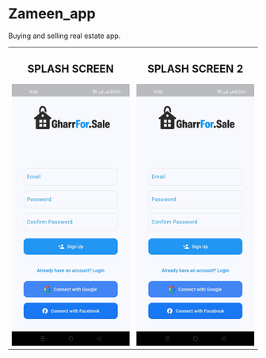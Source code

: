 # Zameen_app
Buying and selling real estate app.


<table>
  <tr>
    <td align="center">
      <h2>SPLASH SCREEN</h2>
      <img src="IMG-20250610-WA0024.jpg" alt="Splash Screen" width="400px">
    </td>
    <td align="center">
      <h2>SPLASH SCREEN 2</h2>
      <img src="IMG-20250610-WA0024.jpg" alt="Splash Screen 2" width="400px">
    </td>
  </tr>
</table>

